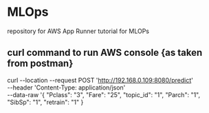 # MLOps
repository for AWS App Runner tutorial for MLOPs

## curl command to run AWS console {as taken from postman}

curl --location --request POST 'http://192.168.0.109:8080/predict' \
--header 'Content-Type: application/json' \
--data-raw '{
    "Pclass": "3",
    "Fare": "25",
    "topic_id": "1",
    "Parch": "1",
    "SibSp": "1",
    "retrain": "1"
}
